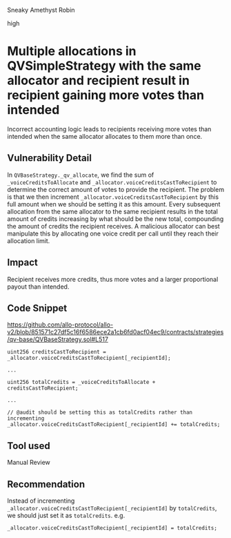 Sneaky Amethyst Robin

high

# Multiple allocations in QVSimpleStrategy with the same allocator and recipient result in recipient gaining more votes than intended

Incorrect accounting logic leads to recipients receiving more votes than intended when the same allocator allocates to them more than once.

## Vulnerability Detail

In `QVBaseStrategy._qv_allocate`, we find the sum of `_voiceCreditsToAllocate` and `_allocator.voiceCreditsCastToRecipient` to determine the correct amount of votes to provide the recipient. The problem is that we then increment `_allocator.voiceCreditsCastToRecipient` by this full amount when we should be setting it as this amount. Every subsequent allocation from the same allocator to the same recipient results in the total amount of credits increasing by what should be the new total, compounding the amount of credits the recipient receives. A malicious allocator can best manipulate this by allocating one voice credit per call until they reach their allocation limit.

## Impact

Recipient receives more credits, thus more votes and a larger proportional payout than intended.

## Code Snippet

https://github.com/allo-protocol/allo-v2/blob/851571c27df5c16f6586ece2a1cb6fd0acf04ec9/contracts/strategies/qv-base/QVBaseStrategy.sol#L517
```solidity
uint256 creditsCastToRecipient = _allocator.voiceCreditsCastToRecipient[_recipientId];

...

uint256 totalCredits = _voiceCreditsToAllocate + creditsCastToRecipient;

...

// @audit should be setting this as totalCredits rather than incrementing
_allocator.voiceCreditsCastToRecipient[_recipientId] += totalCredits;
```

## Tool used

Manual Review

## Recommendation

Instead of incrementing `_allocator.voiceCreditsCastToRecipient[_recipientId]` by `totalCredits`, we should just set it as `totalCredits`. e.g.

```solidity
_allocator.voiceCreditsCastToRecipient[_recipientId] = totalCredits;
```